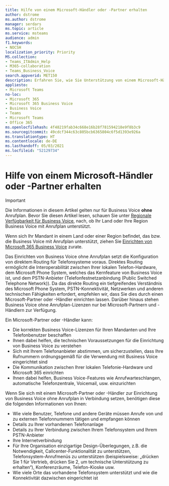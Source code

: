 ```yaml
---
title: Hilfe von einem Microsoft-Händler oder -Partner erhalten
author: dstrome
ms.author: dstrome
manager: serdars
ms.topic: article
ms.service: msteams
audience: admin
f1.keywords:
- NOCSH
localization_priority: Priority
MS.collection:
- Teams_ITAdmin_Help
- M365-collaboration
- Teams_Business_Voice
search.appverid: MET150
description: Erfahren Sie, wie Sie Unterstützung von einem Microsoft-Händler oder -Partner für das Einrichten von Microsoft 365 Business Voice ohne Anrufplan erhalten können.
appliesto:
- Microsoft Teams
no-loc:
- Microsoft 365
- Microsoft 365 Business Voice
- Business Voice
- Teams
- Microsoft Teams
- Office 365
ms.openlocfilehash: 4f48219fab34c668e16b28f781594218e9f8b3c9
ms.sourcegitcommit: 49cdcf344c63c805bcb6365804c6f5d1393e926a
ms.translationtype: HT
ms.contentlocale: de-DE
ms.lasthandoff: 05/03/2021
ms.locfileid: "52129734"
---
```

# <a name="get-help-from-a-microsoft-reseller-or-partner"></a>Hilfe von einem Microsoft-Händler oder -Partner erhalten

> [!IMPORTANT]
> Die Informationen in diesem Artikel gelten nur für Business Voice **ohne** Anrufplan. Bevor Sie diesen Artikel lesen, schauen Sie unter [Regionale Verfügbarkeit für Business Voice](country-region-availability.md), nach, ob Ihr Land oder Ihre Region Business Voice mit Anrufplan unterstützt.
>
> Wenn sich Ihr Mandant in einem Land oder einer Region befindet, das bzw. die Business Voice mit Anrufplan unterstützt, ziehen Sie [Einrichten von Microsoft 365 Business Voice](set-up-overview.md) zurate.

Das Einrichten von Business Voice ohne Anrufplan setzt die Konfiguration von direktem Routing für Telefonsysteme voraus. Direktes Routing ermöglicht die Interoperabilität zwischen Ihrer lokalen Telefon-Hardware, dem Microsoft Phone System, welches das Kernfeature von Business Voice ist, und dem PSTN-Anbieter (Telefonfestnetzanbindung (Public Switched Telephone Network)). Da das direkte Routing ein tiefgreifendes Verständnis des Microsoft Phone System, PSTN-Konnektivität, Netzwerken und anderen technischen Fähigkeiten erfordert, empfehlen wir, dass Sie dies durch einen Microsoft-Partner oder -Händler einrichten lassen. Darüber hinaus stehen Business Voice ohne Anrufplan-Lizenzen nur bei Microsoft-Partnern und -Händlern zur Verfügung.

Ein Microsoft-Partner oder -Händler kann:

- Die korrekten Business Voice-Lizenzen für Ihren Mandanten und Ihre Telefonbenutzer beschaffen
- Ihnen dabei helfen, die technischen Voraussetzungen für die Einrichtung von Business Voice zu verstehen
- Sich mit Ihrem Telefonanbieter abstimmen, um sicherzustellen, dass Ihre Rufnummern ordnungsgemäß für die Verwendung mit Business Voice eingerichtet sind
- Die Kommunikation zwischen Ihrer lokalen Telefonie-Hardware und Microsoft 365 einrichten
- Ihnen dabei helfen, Business Voice-Features wie Anrufwarteschlangen, automatische Telefonzentrale, Voicemail, usw. einzurichten

Wenn Sie sich mit einem Microsoft-Partner oder -Händler zur Einrichtung von Business Voice ohne Anrufplan in Verbindung setzen, benötigen diese die folgenden Informationen von Ihnen:

- Wie viele Benutzer, Telefone und andere Geräte müssen Anrufe von und zu externen Telefonnummern tätigen und empfangen können
- Details zu Ihrer vorhandenen Telefonanlage
- Details zu Ihrer Verbindung zwischen Ihrem Telefonsystem und Ihrem PSTN-Anbieter
- Ihre Internetverbindung
- Für Ihre Organisation einzigartige Design-Überlegungen, z.B. die Notwendigkeit, Callcenter-Funktionalität zu unterstützen, Telefonsystem-Anrufmenüs zu unterstützen (beispielsweise: „drücken Sie 1 für Vertrieb, drücken Sie 2, um technische Unterstützung zu erhalten“), Konferenzräume, Telefon-Kioske usw.
- Wie viele Orte das vorhandene Telefonsystem unterstützt und wie die Konnektivität dazwischen eingerichtet ist
